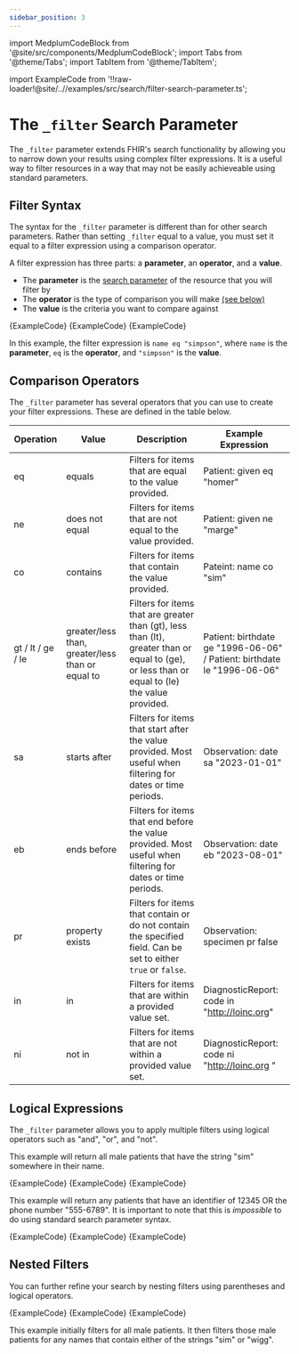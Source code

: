 ```yaml
---
sidebar_position: 3
---
```


import MedplumCodeBlock from '@site/src/components/MedplumCodeBlock';
import Tabs from '@theme/Tabs';
import TabItem from '@theme/TabItem';

import ExampleCode from '!!raw-loader!@site/..//examples/src/search/filter-search-parameter.ts';

# The `_filter` Search Parameter

The `_filter` parameter extends FHIR's search functionality by allowing you to narrow down your results using complex filter expressions. It is a useful way to filter resources in a way that may not be easily achieveable using standard parameters.

## Filter Syntax

The syntax for the `_filter` parameter is different than for other search parameters. Rather than setting `_filter` equal to a value, you must set it equal to a filter expression using a comparison operator.

A filter expression has three parts: a **parameter**, an **operator**, and a **value**.

- The **parameter** is the [search parameter](/docs/search/basic-search#search-parameters) of the resource that you will filter by
- The **operator** is the type of comparison you will make [(see below)](#comparison-operators)
- The **value** is the criteria you want to compare against

<DetailsBlock summary="Example: Filter syntax">
  <Tabs groupId="language">
    <TabItem value="ts" label="Typescript">
      <MedplumCodeBlock language="ts" selectBlocks="syntaxTs">
        {ExampleCode}
      </MedplumCodeBlock>
    </TabItem>
    <TabItem value="cli" label="CLI">
      <MedplumCodeBlock language="bash" selectBlocks="syntaxCli">
        {ExampleCode}
      </MedplumCodeBlock>
    </TabItem>
    <TabItem value="curl" label="cURL">
      <MedplumCodeBlock language="bash" selectBlocks="syntaxCurl">
        {ExampleCode}
      </MedplumCodeBlock>
    </TabItem>
  </Tabs>
</DetailsBlock>

In this example, the filter expression is `name eq "simpson"`, where `name` is the **parameter**, `eq` is the **operator**, and `"simpson"` is the **value**.

## Comparison Operators

The `_filter` parameter has several operators that you can use to create your filter expressions. These are defined in the table below.

| Operation         | Value                                            | Description                                                                                                                                    | Example Expression                                                      |
| ----------------- | ------------------------------------------------ | ---------------------------------------------------------------------------------------------------------------------------------------------- | ----------------------------------------------------------------------- |
| eq                | equals                                           | Filters for items that are equal to the value provided.                                                                                        | Patient: given eq "homer"                                               |
| ne                | does not equal                                   | Filters for items that are not equal to the value provided.                                                                                    | Patient: given ne "marge"                                               |
| co                | contains                                         | Filters for items that contain the value provided.                                                                                             | Pateint: name co "sim"                                                  |
| gt / lt / ge / le | greater/less than, greater/less than or equal to | Filters for items that are greater than (gt), less than (lt), greater than or equal to (ge), or less than or equal to (le) the value provided. | Patient: birthdate ge "1996-06-06" / Patient: birthdate le "1996-06-06" |
| sa                | starts after                                     | Filters for items that start after the value provided. Most useful when filtering for dates or time periods.                                   | Observation: date sa "2023-01-01"                                       |
| eb                | ends before                                      | Filters for items that end before the value provided. Most useful when filtering for dates or time periods.                                    | Observation: date eb "2023-08-01"                                       |
| pr                | property exists                                  | Filters for items that contain or do not contain the specified field. Can be set to either `true` or `false`.                                  | Observation: specimen pr false                                          |
| in                | in                                               | Filters for items that are within a provided value set.                                                                                        | DiagnosticReport: code in "http://loinc.org"                            |
| ni                | not in                                           | Filters for items that are not within a provided value set.                                                                                    | DiagnosticReport: code ni "http://loinc.org "                           |

## Logical Expressions

The `_filter` parameter allows you to apply multiple filters using logical operators such as "and", "or", and "not".

This example will return all male patients that have the string "sim" somewhere in their name.

<DetailsBlock summary="Example: Filtering a serach based on both name and gender">
  <Tabs groupId="language">
    <TabItem value="ts" label="Typescript">
      <MedplumCodeBlock language="ts" selectBlocks="logicalAndTs">
        {ExampleCode}
      </MedplumCodeBlock>
    </TabItem>
    <TabItem value="cli" label="CLI">
      <MedplumCodeBlock language="bash" selectBlocks="logicalAndCli">
        {ExampleCode}
      </MedplumCodeBlock>
    </TabItem>
    <TabItem value="curl" label="cURL">
      <MedplumCodeBlock language="bash" selectBlocks="logicalAndCurl">
        {ExampleCode}
      </MedplumCodeBlock>
    </TabItem>
  </Tabs>
</DetailsBlock>

This example will return any patients that have an identifier of 12345 OR the phone number "555-6789". It is important to note that this is _impossible_ to do using standard search parameter syntax.

<DetailsBlock summary="Example: Filtering a serach based on either an identifier or phone number">
  <Tabs groupId="language">
    <TabItem value="ts" label="Typescript">
      <MedplumCodeBlock language="ts" selectBlocks="logicalOrTs">
        {ExampleCode}
      </MedplumCodeBlock>
    </TabItem>
    <TabItem value="cli" label="CLI">
      <MedplumCodeBlock language="bash" selectBlocks="logicalOrCli">
        {ExampleCode}
      </MedplumCodeBlock>
    </TabItem>
    <TabItem value="curl" label="cURL">
      <MedplumCodeBlock language="bash" selectBlocks="logicalOrCurl">
        {ExampleCode}
      </MedplumCodeBlock>
    </TabItem>
  </Tabs>
</DetailsBlock>

## Nested Filters

You can further refine your search by nesting filters using parentheses and logical operators.

<DetailsBlock summary="Example: Filtering a search based on gender and two potential names">
  <Tabs groupId="language">
    <TabItem value="ts" label="Typescript">
      <MedplumCodeBlock language="ts" selectBlocks="nestedTs">
        {ExampleCode}
      </MedplumCodeBlock>
    </TabItem>
    <TabItem value="cli" label="CLI">
      <MedplumCodeBlock language="bash" selectBlocks="nestedCli">
        {ExampleCode}
      </MedplumCodeBlock>
    </TabItem>
    <TabItem value="curl" label="cURL">
      <MedplumCodeBlock language="bash" selectBlocks="nestedCurl">
        {ExampleCode}
      </MedplumCodeBlock>
    </TabItem>
  </Tabs>
</DetailsBlock>

This example initially filters for all male patients. It then filters those male patients for any names that contain either of the strings "sim" or "wigg".
